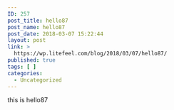 ```yaml
---
ID: 257
post_title: hello87
post_name: hello87
post_date: 2018-03-07 15:22:44
layout: post
link: >
  https://wp.litefeel.com/blog/2018/03/07/hello87/
published: true
tags: [ ]
categories:
  - Uncategorized
---
```

this is hello87
